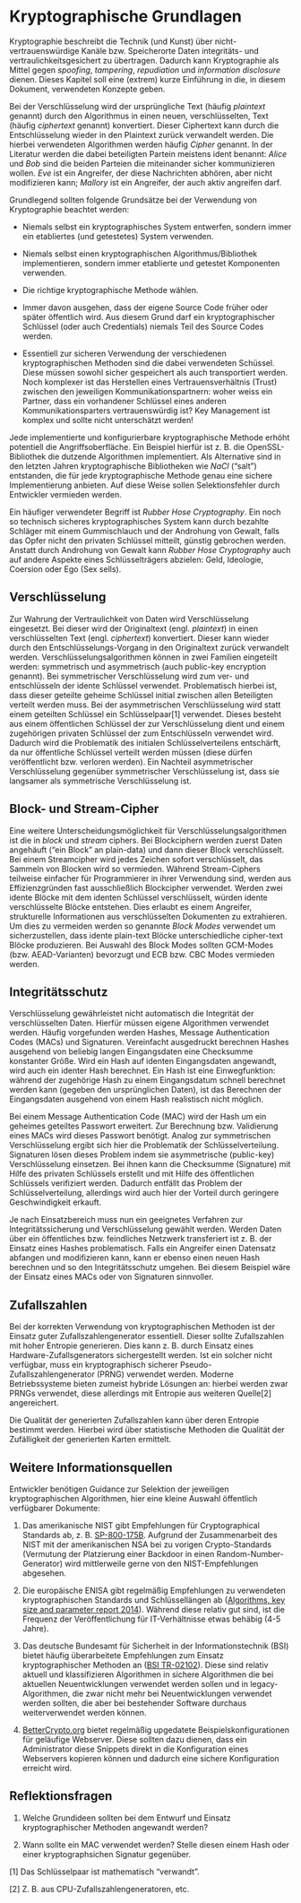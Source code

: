 # Kryptographische Grundlagen

Kryptographie beschreibt die Technik (und Kunst) über
nicht-vertrauenswürdige Kanäle bzw. Speicherorte Daten integritäts- und
vertraulichkeitsgesichert zu übertragen. Dadurch kann Kryptographie als
Mittel gegen *spoofing*, *tampering*, *repudiation* und *information
disclosure* dienen. Dieses Kapitel soll eine (extrem) kurze Einführung
in die, in diesem Dokument, verwendeten Konzepte geben.

Bei der Verschlüsselung wird der ursprüngliche Text (häufig *plaintext*
genannt) durch den Algorithmus in einen neuen, verschlüsselten, Text
(häufig *ciphertext* genannt) konvertiert. Dieser Ciphertext kann durch
die Entschlüsselung wieder in den Plaintext zurück verwandelt werden.
Die hierbei verwendeten Algorithmen werden häufig *Cipher* genannt. In
der Literatur werden die dabei beteiligten Partein meistens ident
benannt: *Alice* und *Bob* sind die beiden Parteien die miteinander
sicher kommunizieren wollen. *Eve* ist ein Angreifer, der diese
Nachrichten abhören, aber nicht modifizieren kann; *Mallory* ist ein
Angreifer, der auch aktiv angreifen darf.

Grundlegend sollten folgende Grundsätze bei der Verwendung von
Kryptographie beachtet werden:

- Niemals selbst ein kryptographisches System entwerfen, sondern immer
  ein etabliertes (und getestetes) System verwenden.

- Niemals selbst einen kryptographischen Algorithmus/Bibliothek
  implementieren, sondern immer etablierte und getestet Komponenten
  verwenden.

- Die richtige kryptographische Methode wählen.

- Immer davon ausgehen, dass der eigene Source Code früher oder später
  öffentlich wird. Aus diesem Grund darf ein kryptographischer
  Schlüssel (oder auch Credentials) niemals Teil des Source Codes
  werden.

- Essentiell zur sicheren Verwendung der verschiedenen
  kryptographischen Methoden sind die dabei verwendeten Schüssel.
  Diese müssen sowohl sicher gespeichert als auch transportiert
  werden. Noch komplexer ist das Herstellen eines Vertrauensverhältnis
  (Trust) zwischen den jeweiligen Kommunikationspartnern: woher weiss
  ein Partner, dass ein vorhandener Schlüssel eines anderen
  Kommunikationsparters vertrauenswürdig ist? Key Management ist
  komplex und sollte nicht unterschätzt werden!

Jede implementierte und konfigurierbare kryptographische Methode erhöht
potentiell die Angriffsoberfläche. Ein Beispiel hierfür ist z. B. die
OpenSSL-Bibliothek die dutzende Algorithmen implementiert. Als
Alternative sind in den letzten Jahren kryptographische Bibliotheken wie
*NaCl* (“salt”) entstanden, die für jede kryptographische Methode genau
eine sichere Implementierung anbieten. Auf diese Weise sollen
Selektionsfehler durch Entwickler vermieden werden.

Ein häufiger verwendeter Begriff ist *Rubber Hose Cryptography*. Ein
noch so technisch sicheres kryptographisches System kann durch bezahlte
Schläger mit einem Gummischlauch und der Androhung von Gewalt, falls das
Opfer nicht den privaten Schlüssel mitteilt, günstig gebrochen werden.
Anstatt durch Androhung von Gewalt kann *Rubber Hose Cryptography* auch
auf andere Aspekte eines Schlüsselträgers abzielen: Geld, Ideologie,
Coersion oder Ego (Sex sells).

## Verschlüsselung

Zur Wahrung der Vertraulichkeit von Daten wird Verschlüsselung
eingesetzt. Bei dieser wird der Originaltext (engl. *plaintext*) in
einen verschlüsselten Text (engl. *ciphertext*) konvertiert. Dieser kann
wieder durch den Entschlüsselungs-Vorgang in den Originaltext zurück
verwandelt werden. Verschlüsselungsalgorithmen können in zwei Familien
eingeteilt werden: symmetrisch und asymmetrisch (auch public-key
encryption genannt). Bei symmetrischer Verschlüsselung wird zum ver- und
entschlüsseln der idente Schlüssel verwendet. Problematisch hierbei ist,
dass dieser geteilte geheime Schlüssel initial zwischen allen
Beteiligten verteilt werden muss. Bei der asymmetrischen Verschlüsselung
wird statt einem geteilten Schlüssel ein Schlüsselpaar[1] verwendet.
Dieses besteht aus einem öffentlichen Schlüssel der zur Verschlüsselung
dient und einem zugehörigen privaten Schlüssel der zum Entschlüsseln
verwendet wird. Dadurch wird die Problematik des initialen
Schlüsselverteilens entschärft, da nur öffentliche Schlüssel verteilt
werden müssen (diese dürfen veröffentlicht bzw. verloren werden). Ein
Nachteil asymmetrischer Verschlüsselung gegenüber symmetrischer
Verschlüsselung ist, dass sie langsamer als symmetrische Verschlüsselung
ist.

## Block- und Stream-Cipher

Eine weitere Unterscheidungsmöglichkeit für Verschlüsselungsalgorithmen
ist die in *block* und *stream* ciphers. Bei Blockciphern werden zuerst
Daten angehäuft (“ein Block” an plain-data) und dann dieser Block
verschlüsselt. Bei einem Streamcipher wird jedes Zeichen sofort
verschlüsselt, das Sammeln von Blocken wird so vermieden. Während
Stream-Ciphers teilweise einfacher für Programmierer in ihrer Verwendung
sind, werden aus Effizienzgründen fast ausschließlich Blockcipher
verwendet. Werden zwei idente Blöcke mit dem identen Schlüssel
verschlüsselt, würden idente verschlüsselte Blöcke entstehen. Dies
erlaubt es einem Angreifer, strukturelle Informationen aus
verschlüsselten Dokumenten zu extrahieren. Um dies zu vermeiden werden
so genannte *Block Modes* verwendet um sicherzustellen, dass idente
plain-text Blöcke unterschiedliche cipher-text Blöcke produzieren. Bei
Auswahl des Block Modes sollten GCM-Modes (bzw. AEAD-Varianten)
bevorzugt und ECB bzw. CBC Modes vermieden werden.

## Integritätsschutz

Verschlüsselung gewährleistet nicht automatisch die Integrität der
verschlüsselten Daten. Hierfür müssen eigene Algorithmen verwendet
werden. Häufig vorgefunden werden Hashes, Message Authentication Codes
(MACs) und Signaturen. Vereinfacht ausgedruckt berechnen Hashes
ausgehend von beliebig langen Eingangsdaten eine Checksumme konstanter
Größe. Wird ein Hash auf identen Eingangsdaten angewandt, wird auch ein
identer Hash berechnet. Ein Hash ist eine Einwegfunktion: während der
zugehörige Hash zu einem Eingangsdatum schnell berechnet werden kann
(gegeben den ursprünglichen Daten), ist das Berechnen der Eingangsdaten
ausgehend von einem Hash realistisch nicht möglich.

Bei einem Message Authentication Code (MAC) wird der Hash um ein
geheimes geteiltes Passwort erweitert. Zur Berechnung bzw. Validierung
eines MACs wird dieses Passwort benötigt. Analog zur symmetrischen
Verschlüsselung ergibt sich hier die Problematik der
Schlüsselverteilung. Signaturen lösen dieses Problem indem sie
asymmetrische (public-key) Verschlüsselung einsetzen. Bei ihnen kann die
Checksumme (Signature) mit Hilfe des privaten Schlüssels erstellt und
mit Hilfe des öffentlichen Schlüssels verifiziert werden. Dadurch
entfällt das Problem der Schlüsselverteilung, allerdings wird auch hier
der Vorteil durch geringere Geschwindigkeit erkauft.

Je nach Einsatzbereich muss nun ein geeignetes Verfahren zur
Integritätssicherung und Verschlüsselung gewählt werden. Werden Daten
über ein öffentliches bzw. feindliches Netzwerk transferiert ist z. B.
der Einsatz eines Hashes problematisch. Falls ein Angreifer einen
Datensatz abfangen und modifizieren kann, kann er ebenso einen neuen
Hash berechnen und so den Integritätsschutz umgehen. Bei diesem Beispiel
wäre der Einsatz eines MACs oder von Signaturen sinnvoller.

## Zufallszahlen

Bei der korrekten Verwendung von kryptographischen Methoden ist der
Einsatz guter Zufallszahlengenerator essentiell. Dieser sollte
Zufallszahlen mit hoher Entropie generieren. Dies kann z. B. durch
Einsatz eines Hardware-Zufallsgenerators sichergestellt werden. Ist ein
solcher nicht verfügbar, muss ein kryptographisch sicherer
Pseudo-Zufallszahlengenerator (PRNG) verwendet werden. Moderne
Betriebssysteme bieten zumeist hybride Lösungen an: hierbei werden zwar
PRNGs verwendet, diese allerdings mit Entropie aus weiteren Quelle[2]
angereichert.

Die Qualität der generierten Zufallszahlen kann über deren Entropie
bestimmt werden. Hierbei wird über statistische Methoden die Qualität
der Zufälligkeit der generierten Karten ermittelt.

## Weitere Informationsquellen

Entwickler benötigen Guidance zur Selektion der jeweiligen
kryptographischen Algorithmen, hier eine kleine Auswahl öffentlich
verfügbarer Dokumente:

1. Das amerikanische NIST gibt Empfehlungen für Cryptographical
   Standards ab, z. B. [SP-800-175B](https://csrc.nist.gov/publications/detail/sp/800-175b/final). Aufgrund der Zusammenarbeit des
   NIST mit der amerikanischen NSA bei zu vorigen Crypto-Standards
   (Vermutung der Platzierung einer Backdoor in einen
   Random-Number-Generator) wird mittlerweile gerne von den
   NIST-Empfehlungen abgesehen.

2. Die europäische ENISA gibt regelmäßig Empfehlungen zu verwendeten
   kryptographischen Standards und Schlüssellängen ab ([Algorithms, key
   size and parameter report 2014](https://www.enisa.europa.eu/publications/algorithms-key-size-and-parameters-report-2014)). Während diese relativ gut sind,
   ist die Frequenz der Veröffentlichung für IT-Verhältnisse etwas
   behäbig (4-5 Jahre).

3. Das deutsche Bundesamt für Sicherheit in der Informationstechnik
   (BSI) bietet häufig überarbeitete Empfehlungen zum Einsatz
   kryptographischer Methoden an ([BSI TR-02102](https://www.bsi.bund.de/DE/Publikationen/TechnischeRichtlinien/tr02102/index_htm.html)). Diese sind relativ
   aktuell und klassifizieren Algorithmen in sichere Algorithmen die
   bei aktuellen Neuentwicklungen verwendet werden sollen und in
   legacy-Algorithmen, die zwar nicht mehr bei Neuentwicklungen
   verwendet werden sollten, die aber bei bestehender Software durchaus
   weiterverwendet werden können.

4. [BetterCrypto.org](https://www.bettercrypto.org) bietet regelmäßig upgedatete
   Beispielskonfigurationen für geläufige Webserver. Diese sollten dazu
   dienen, dass ein Administrator diese Snippets direkt in die
   Konfiguration eines Webservers kopieren können und dadurch eine
   sichere Konfiguration erreicht wird.

## Reflektionsfragen

1. Welche Grundideen sollten bei dem Entwurf und Einsatz
   kryptographischer Methoden angewandt werden?

2. Wann sollte ein MAC verwendet werden? Stelle diesen einem Hash oder
   einer kryptographsichen Signatur gegenüber.

[1] Das Schlüsselpaar ist mathematisch “verwandt”.

[2] Z. B. aus CPU-Zufallszahlengeneratoren, etc.
